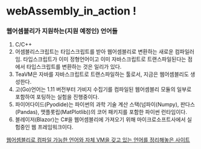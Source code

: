 # webAssembly_in_action !
### 웹어셈블리가 지원하는(지원 예정인) 언어들
1. C/C++   
2. 어셈블리스크립트는 타입스크립트를 받아 웹어셈블리로 변환하는 새로운 컴파일러임. 타입스크립트가 이미 정형언어이고 이미 자바스크립트로
트랜스파일된다는 점에서 타입스크립트를 변환하는 것은 일리가 있다.
3. TeaVM은 자바를 자바스크립트로 트랜스파일하는 툴로서, 지금은 웹어셈블리도 생성한다.
4. 고(Go)언어는 1.11 버전부터 가비지 수집기를 컴파일된 웹어셈블리 모듈의 일부로 포함하여 포팅하는 실험을 진행중이다.
5. 파이어다이드(Pyodide)는 파이썬의 과학 기술 계산 스택(넘파이(Numpy), 판다스(Pandas), 맷플롯립(MatPlotlib))의 코어 패키지를 포함한
파이썬 런타임이다.
6. 블레이저(Blazor)는 C#을 웹어셈블리에 가져오기 위해 마이크로소프트사에서 실험중인 웹 프레임워크이다.

[웹어셈블리로 컴파일 가능한 언어와 자체 VM을 갖고 있는 언어를 정리해놓은 사이트](https://github.com/appcypher/awesome-wasm-langs)
